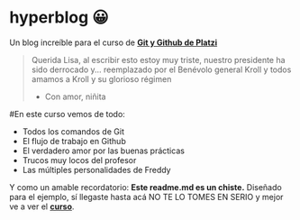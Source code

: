 # hyperblog	😀 
Un blog increíble para el curso de [**Git y Github de Platzi**](http://https://platzi.com/clases/1557-git-github/19934-por-que-usar-un-sistema-de-control-de-versiones-co/ "Git y Github de Platzi")
>Querida Lisa, al escribir esto estoy muy triste, nuestro presidente ha sido derrocado y... reemplazado por el Benévolo general Kroll y todos amamos a Kroll y su glorioso régimen
> - Con amor, niñita

#En este curso vemos de todo:
* Todos los comandos de Git
* El flujo de trabajo en Github
* El verdadero amor por las buenas prácticas
* Trucos muy locos del profesor
* Las múltiples personalidades de Freddy

Y como un amable recordatorio: **Este readme.md es un chiste.** Diseñado para el ejemplo, sí llegaste hasta acá NO TE LO TOMES EN SERIO y mejor ve a ver el [**curso**](http://https://platzi.com/clases/1557-git-github/19934-por-que-usar-un-sistema-de-control-de-versiones-co/ "curso"). 